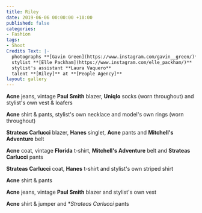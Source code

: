 ```yaml
---
title: Riley
date: 2019-06-06 00:00:00 +10:00
published: false
categories:
- Fashion
tags:
- Shoot
Credits Text: |-
  photographs **[Gavin Green](https://www.instagram.com/gavin__green/)**
  stylist **[Elle Packham](https://www.instagram.com/elle_packham/)**
  stylist's assistant **Laura Vaquero**
  talent **[Riley]** at **[People Agency]**
layout: gallery
---
```


**Acne** jeans, vintage **Paul Smith** blazer, **Uniqlo** socks (worn throughout) and stylist's own vest & loafers

**Acne** shirt & pants, stylist's own necklace and model's own rings (worn throughout)

**Strateas Carlucci** blazer, **Hanes** singlet, **Acne** pants and **Mitchell's Adventure** belt

**Acne** coat, vintage **Florida** t-shirt, **Mitchell's Adventure** belt and **Strateas Carlucci** pants

**Strateas Carlucci** coat, **Hanes** t-shirt and stylist's own striped shirt

**Acne** shirt & pants

**Acne** jeans, vintage **Paul Smith** blazer and stylist's own vest

**Acne** shirt & jumper and **Strateas Carlucci* pants
